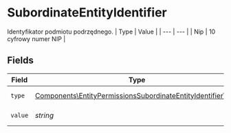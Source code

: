 # SubordinateEntityIdentifier

Identyfikator podmiotu podrzędnego.
| Type | Value |
| --- | --- |
| Nip | 10 cyfrowy numer NIP |


## Fields

| Field                                                                                                                                      | Type                                                                                                                                       | Required                                                                                                                                   | Description                                                                                                                                |
| ------------------------------------------------------------------------------------------------------------------------------------------ | ------------------------------------------------------------------------------------------------------------------------------------------ | ------------------------------------------------------------------------------------------------------------------------------------------ | ------------------------------------------------------------------------------------------------------------------------------------------ |
| `type`                                                                                                                                     | [Components\EntityPermissionsSubordinateEntityIdentifierType](../../Models/Components/EntityPermissionsSubordinateEntityIdentifierType.md) | :heavy_check_mark:                                                                                                                         | Typ identyfikatora.                                                                                                                        |
| `value`                                                                                                                                    | *string*                                                                                                                                   | :heavy_check_mark:                                                                                                                         | Wartość identyfikatora.                                                                                                                    |
